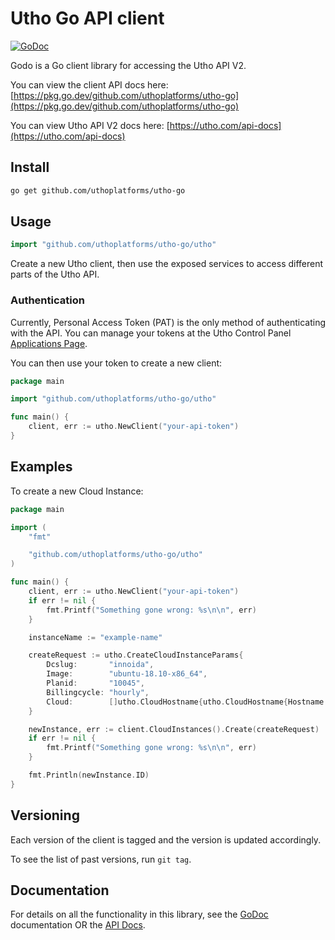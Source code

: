 # Utho Go API client

[![GoDoc](https://godoc.org/github.com/uthoplatforms/utho-go?status.svg)](https://godoc.org/github.com/uthoplatforms/utho-go)

Godo is a Go client library for accessing the Utho API V2.

You can view the client API docs here: [https://pkg.go.dev/github.com/uthoplatforms/utho-go](https://pkg.go.dev/github.com/uthoplatforms/utho-go)

You can view Utho API V2 docs here: [https://utho.com/api-docs](https://utho.com/api-docs)

## Install
```sh
go get github.com/uthoplatforms/utho-go
```

## Usage

```go
import "github.com/uthoplatforms/utho-go/utho"
```

Create a new Utho client, then use the exposed services to
access different parts of the Utho API.

### Authentication

Currently, Personal Access Token (PAT) is the only method of
authenticating with the API. You can manage your tokens
at the Utho Control Panel [Applications Page](https://console.utho.com/switch/api).

You can then use your token to create a new client:

```go
package main

import "github.com/uthoplatforms/utho-go/utho"

func main() {
    client, err := utho.NewClient("your-api-token")
}
```

## Examples


To create a new Cloud Instance:

```go
package main

import (
	"fmt"

	"github.com/uthoplatforms/utho-go/utho"
)

func main() {
	client, err := utho.NewClient("your-api-token")
	if err != nil {
		fmt.Printf("Something gone wrong: %s\n\n", err)
	}

	instanceName := "example-name"

	createRequest := utho.CreateCloudInstanceParams{
		Dcslug:       "innoida",
		Image:        "ubuntu-18.10-x86_64",
		Planid:       "10045",
		Billingcycle: "hourly",
		Cloud:        []utho.CloudHostname{utho.CloudHostname{Hostname: instanceName}},
	}

	newInstance, err := client.CloudInstances().Create(createRequest)
	if err != nil {
		fmt.Printf("Something gone wrong: %s\n\n", err)
	}

	fmt.Println(newInstance.ID)
}
```

## Versioning

Each version of the client is tagged and the version is updated accordingly.

To see the list of past versions, run `git tag`.


## Documentation

For details on all the functionality in this library, see the [GoDoc](http://godoc.org/github.com/uthoplatforms/utho-go) documentation OR the [API Docs](https://utho.com/api-docs).
